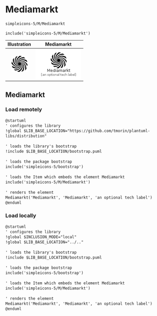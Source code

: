 # Mediamarkt


```text
simpleicons-5/M/Mediamarkt
```

```text
include('simpleicons-5/M/Mediamarkt')
```



| Illustration | Mediamarkt |
| :---: | :---: |
| ![illustration for Illustration](../../simpleicons-5/M/Mediamarkt.png) | ![illustration for Mediamarkt](../../simpleicons-5/M/Mediamarkt.Local.png) |




## Mediamarkt

### Load remotely
```plantuml
@startuml
' configures the library
!global $LIB_BASE_LOCATION="https://github.com/tmorin/plantuml-libs/distribution"

' loads the library's bootstrap
!include $LIB_BASE_LOCATION/bootstrap.puml

' loads the package bootstrap
include('simpleicons-5/bootstrap')

' loads the Item which embeds the element Mediamarkt
include('simpleicons-5/M/Mediamarkt')

' renders the element
Mediamarkt('Mediamarkt', 'Mediamarkt', 'an optional tech label')
@enduml
```

### Load locally
```plantuml
@startuml
' configures the library
!global $INCLUSION_MODE="local"
!global $LIB_BASE_LOCATION="../.."

' loads the library's bootstrap
!include $LIB_BASE_LOCATION/bootstrap.puml

' loads the package bootstrap
include('simpleicons-5/bootstrap')

' loads the Item which embeds the element Mediamarkt
include('simpleicons-5/M/Mediamarkt')

' renders the element
Mediamarkt('Mediamarkt', 'Mediamarkt', 'an optional tech label')
@enduml
```


